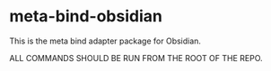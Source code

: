 # meta-bind-obsidian

This is the meta bind adapter package for Obsidian.

ALL COMMANDS SHOULD BE RUN FROM THE ROOT OF THE REPO.
